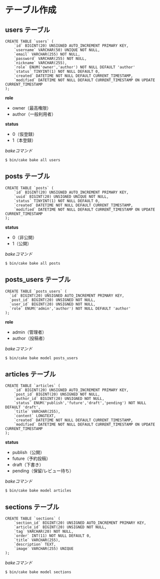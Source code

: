 # テーブル作成

## users テーブル

```mysql
CREATE TABLE `users` (
    `id` BIGINT(20) UNSIGNED AUTO_INCREMENT PRIMARY KEY,
    `username` VARCHAR(50) UNIQUE NOT NULL,
    `email` VARCHAR(255) NOT NULL,
    `password` VARCHAR(255) NOT NULL,
    `nickname` VARCHAR(255),
    `role` ENUM('owner','author') NOT NULL DEFAULT 'author'
    `status` TINYINT(1) NOT NULL DEFAULT 0,
    `created` DATETIME NOT NULL DEFAULT CURRENT_TIMESTAMP,
    `modified` DATETIME NOT NULL DEFAULT CURRENT_TIMESTAMP ON UPDATE CURRENT_TIMESTAMP
);
```

__role__
* owner（最高権限）
* author（一般利用者）

__status__
* 0（仮登録）
* 1（本登録）

_bakeコマンド_
```console
$ bin/cake bake all users
```

## posts テーブル

```mysql
CREATE TABLE `posts` (
    `id` BIGINT(20) UNSIGNED AUTO_INCREMENT PRIMARY KEY,
    `uuid` BIGINT(20) UNSIGNED UNIQUE NOT NULL,
    `status` TINYINT(1) NOT NULL DEFAULT 0,
    `created` DATETIME NOT NULL DEFAULT CURRENT_TIMESTAMP,
    `modified` DATETIME NOT NULL DEFAULT CURRENT_TIMESTAMP ON UPDATE CURRENT_TIMESTAMP
);
```

__status__
* 0（非公開）
* 1（公開）

_bakeコマンド_
```console
$ bin/cake bake all posts
```

## posts_users テーブル

```mysql
CREATE TABLE `posts_users` (
  `id` BIGINT(20) UNSIGNED AUTO_INCREMENT PRIMARY KEY,
  `post_id` BIGINT(20) UNSIGNED NOT NULL,
  `user_id` BIGINT(20) UNSIGNED NOT NULL,
  `role` ENUM('admin','author') NOT NULL DEFAULT 'author'
);
```

__role__
* admin（管理者）
* author（投稿者）

_bakeコマンド_
```console
$ bin/cake bake model posts_users
```

## articles テーブル

```mysql
CREATE TABLE `articles` (
    `id` BIGINT(20) UNSIGNED AUTO_INCREMENT PRIMARY KEY,
    `post_id` BIGINT(20) UNSIGNED NOT NULL,
    `author_id` BIGINT(20) UNSIGNED NOT NULL,
    `status` ENUM('publish','future','draft','pending') NOT NULL DEFAULT 'draft',
    `title` VARCHAR(255),
    `content` LONGTEXT,
    `created` DATETIME NOT NULL DEFAULT CURRENT_TIMESTAMP,
    `modified` DATETIME NOT NULL DEFAULT CURRENT_TIMESTAMP ON UPDATE CURRENT_TIMESTAMP
);
```

__status__
* publish（公開）
* future（予約投稿）
* draft（下書き）
* pending（保留/レビュー待ち）

_bakeコマンド_
```console
$ bin/cake bake model articles
```

## sections テーブル

```mysql
CREATE TABLE `sections` (
    `section_id` BIGINT(20) UNSIGNED AUTO_INCREMENT PRIMARY KEY,
    `article_id` BIGINT(20) UNSIGNED NOT NULL,
    `tag` VARCHAR(20) NOT NULL,
    `order` INT(11) NOT NULL DEFAULT 0,
    `title` VARCHAR(255),
    `description` TEXT,
    `image` VARCHAR(255) UNIQUE
);
```

_bakeコマンド_
```console
$ bin/cake bake model sections
```
